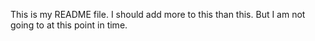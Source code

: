 This is my README file. I should add more to this than this. But I am not going to at this point in time.